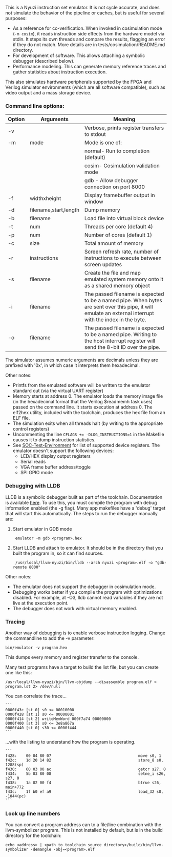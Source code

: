 This is a Nyuzi instruction set emulator. It is not cycle accurate, and does not
simulate the behavior of the pipeline or caches, but is useful for several
purposes:

- As a reference for co-verification.  When invoked in cosimulation mode
(`-m cosim`), it reads instruction side effects from the hardware model
via stdin. It steps its own threads and compare the results, flagging
an error if they do not match. More details are in tests/cosimulation/README.md
directory.
- For development of software.  This allows attaching a symbolic debugger
(described below).
- Performance modeling. This can generate memory reference traces and gather
statistics about instruction execution.

This also simulates hardware peripherals supported by the FPGA and Verilog
simulator environments (which are all software compatible), such as video
output and a mass storage device.

### Command line options:

|Option|Arguments                  |Meaning                                           |
|------|---------------------------|--------------------------------------------------|
| -v   |                           | Verbose, prints register transfers to stdout     |
| -m   |  mode                     | Mode is one of:                                  |
|      |                           | normal- Run to completion (default)              |
|      |                           | cosim- Cosimulation validation mode              |
|      |                           | gdb - Allow debugger connection on port 8000     |
| -f   |  widthxheight             | Display framebuffer output in window             |
| -d   |  filename,start,length    | Dump memory                                      |
| -b   |  filename                 | Load file into virtual block device              |
| -t   |  num                      | Threads per core (default 4)                     |
| -p   |  num                      | Number of cores (default 1)                      |
| -c   |  size                     | Total amount of memory                           |
| -r   |  instructions             | Screen refresh rate, number of instructions to execute between screen updates |
| -s   |  filename                 | Create the file and map emulated system memory onto it as a shared memory object |
| -i   |  filename                 | The passed filename is expected to be a named pipe. When bytes are sent over this pipe, it will emulate an external interrupt with the index in the byte. |
| -o   |  filename                 | The passed filename is expected to be a named pipe. Writing to the host interrupt register will send the 8-bit ID over the pipe. |

The simulator assumes numeric arguments are decimals unless they are prefixed
with '0x', in which case it interprets them hexadecimal.

Other notes:

- Printfs from the emulated software will be written to the emulator standard
  out (via the virtual UART register)
- Memory starts at address 0. The emulator loads the memory image file (in the
  hexadecimal format that the Verilog $readmemh task uses) passed on the
  command line. It starts execution at address 0. The elf2hex utility, included
  with the toolchain, produces the hex file from an ELF file.
- The simulation exits when all threads halt (by writing to the appropriate
  control registers)
- Uncommenting the line `CFLAGS += -DLOG_INSTRUCTIONS=1` in the Makefile
  causes it to dump instruction statistics.
- See [SOC-Test-Environment](https://github.com/jbush001/NyuziProcessor/wiki/SOC-Test-Environment)
  for list of supported device registers. The emulator doesn't support the following devices:
  * LED/HEX display output registers
  * Serial reads
  * VGA frame buffer address/toggle
  * SPI GPIO mode

### Debugging with LLDB

LLDB is a symbolic debugger built as part of the toolchain. Documentation
is available [here](http://lldb.llvm.org/tutorial.html). To use this,
you must compile the program with debug information enabled (the -g flag).
Many app makefiles have a 'debug' target that will start this automatically.
The steps to run the debugger manually are:

1. Start emulator in GDB mode

        emulator -m gdb <program>.hex

2. Start LLDB and attach to emulator. It should be in the directory that you
  built the program in, so it can find sources.

        /usr/local/llvm-nyuzi/bin/lldb --arch nyuzi <program>.elf -o "gdb-remote 8000"

Other notes:
- The emulator does not support the debugger in cosimulation mode.
- Debugging works better if you compile the program with optimizations disabled.
  For example, at -O3, lldb cannot read variables if they are not live at the
  execution point.
- The debugger does not work with virtual memory enabled.

### Tracing

Another way of debugging is to enable verbose instruction logging. Change the
commandline to add the -v parameter:

    bin/emulator -v program.hex

This dumps every memory and register transfer to the console.

Many test programs have a target to build the list file, but you can create
one like this:

    /usr/local/llvm-nyuzi/bin/llvm-objdump --disassemble program.elf > program.lst 2> /dev/null

You can correlate the trace...

    ```
    0000f43c [st 0] s0 <= 00010000
    0000f428 [st 1] s0 <= 00000001
    0000f414 [st 2] writeMemWord 000f7a74 00000000
    0000f400 [st 3] s0 <= 3e8a867a
    0000f440 [st 0] s30 <= 0000f444
    ```

...with the listing to understand how the program is operating.

    ```
    f428:    00 04 80 07                                      move s0, 1
    f42c:    1d 20 14 82                                      store_8 s0, 1288(sp)
    f430:    60 03 00 ac                                      getcr s27, 0
    f434:    5b 03 80 08                                      setne_i s26, s27, 0
    f438:    1a 02 00 f4                                      btrue s26, main+772
    f43c:    1f b0 ef a9                                      load_32 s0, -1044(pc)
    ```

### Look up line numbers

You can convert a program address can to a file/line combination with the
llvm-symbolizer program. This is not installed by default, but is in the
build directory for the toolchain:

    echo <address> | <path to toolchain source directory>/build/bin/llvm-symbolizer -demangle -obj=<program>.elf

